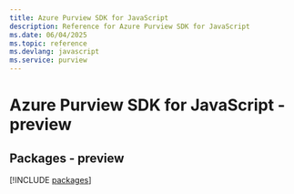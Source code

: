 ```yaml
---
title: Azure Purview SDK for JavaScript
description: Reference for Azure Purview SDK for JavaScript
ms.date: 06/04/2025
ms.topic: reference
ms.devlang: javascript
ms.service: purview
---
```

# Azure Purview SDK for JavaScript - preview
## Packages - preview
[!INCLUDE [packages](purview-index.md)]